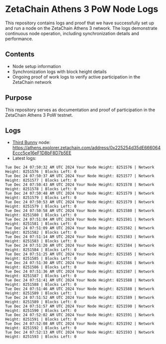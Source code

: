 # ZetaChain Athens 3 PoW Node Logs
This repository contains logs and proof that we have successfully set up and run a node on the ZetaChain Athens 3 network. The logs demonstrate continuous node operation, including synchronization details and performance.

## Contents
- Node setup information
- Synchronization logs with block height details
- Ongoing proof of work logs to verify active participation in the ZetaChain network

## Purpose
This repository serves as documentation and proof of participation in the ZetaChain Athens 3 PoW testnet.

## Logs

- [Third Bunny](https://thirdbunny.xyz/) node: https://athens.explorer.zetachain.com/address/0x225254d35dE666064Eccc5ce16eF1D8bF8D7b5EE
- Latest logs:
```
Tue Dec 24 07:50:32 AM UTC 2024 Your Node Height: 8251576 | Network Height: 8251576 | Blocks Left: 0
Tue Dec 24 07:50:37 AM UTC 2024 Your Node Height: 8251577 | Network Height: 8251577 | Blocks Left: 0
Tue Dec 24 07:50:43 AM UTC 2024 Your Node Height: 8251578 | Network Height: 8251578 | Blocks Left: 0
Tue Dec 24 07:50:48 AM UTC 2024 Your Node Height: 8251579 | Network Height: 8251579 | Blocks Left: 0
Tue Dec 24 07:50:53 AM UTC 2024 Your Node Height: 8251579 | Network Height: 8251579 | Blocks Left: 0
Tue Dec 24 07:50:58 AM UTC 2024 Your Node Height: 8251580 | Network Height: 8251580 | Blocks Left: 0
Tue Dec 24 07:51:04 AM UTC 2024 Your Node Height: 8251581 | Network Height: 8251581 | Blocks Left: 0
Tue Dec 24 07:51:09 AM UTC 2024 Your Node Height: 8251582 | Network Height: 8251582 | Blocks Left: 0
Tue Dec 24 07:51:14 AM UTC 2024 Your Node Height: 8251583 | Network Height: 8251583 | Blocks Left: 0
Tue Dec 24 07:51:20 AM UTC 2024 Your Node Height: 8251584 | Network Height: 8251584 | Blocks Left: 0
Tue Dec 24 07:51:25 AM UTC 2024 Your Node Height: 8251585 | Network Height: 8251585 | Blocks Left: 0
Tue Dec 24 07:51:30 AM UTC 2024 Your Node Height: 8251586 | Network Height: 8251586 | Blocks Left: 0
Tue Dec 24 07:51:36 AM UTC 2024 Your Node Height: 8251587 | Network Height: 8251587 | Blocks Left: 0
Tue Dec 24 07:51:41 AM UTC 2024 Your Node Height: 8251588 | Network Height: 8251588 | Blocks Left: 0
Tue Dec 24 07:51:46 AM UTC 2024 Your Node Height: 8251588 | Network Height: 8251589 | Blocks Left: 1
Tue Dec 24 07:51:52 AM UTC 2024 Your Node Height: 8251589 | Network Height: 8251589 | Blocks Left: 0
Tue Dec 24 07:51:57 AM UTC 2024 Your Node Height: 8251590 | Network Height: 8251590 | Blocks Left: 0
Tue Dec 24 07:52:02 AM UTC 2024 Your Node Height: 8251591 | Network Height: 8251591 | Blocks Left: 0
Tue Dec 24 07:52:08 AM UTC 2024 Your Node Height: 8251592 | Network Height: 8251592 | Blocks Left: 0
Tue Dec 24 07:52:13 AM UTC 2024 Your Node Height: 8251593 | Network Height: 8251593 | Blocks Left: 0
```
